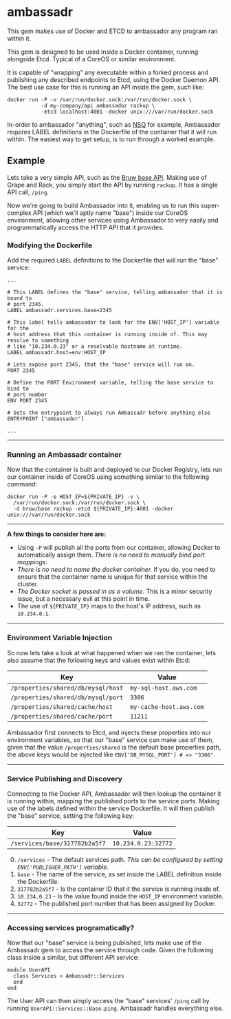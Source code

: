 # ambassadr

This gem makes use of Docker and ETCD to ambassador any program ran within it.

This gem is designed to be used inside a Docker container, running alongside Etcd. Typical of a CoreOS or similar environment.

It is capable of "wrapping" any executable within a forked process and publishing any described endpoints to Etcd, using the Docker Daemon API. The best use case for this is running an API inside the gem, such like:

```
docker run -P -v /var/run/docker.sock:/var/run/docker.sock \
           -d my-company/api ambassador rackup \
           -etcd localhost:4001 -docker unix:///var/run/docker.sock
```

In-order to ambassador "anything", such as [NSQ](http://nsq.io/) for example, Ambassador requires LABEL definitions in the Dockerfile of the container that it will run within. The easiest way to get setup, is to run through a worked example.

## Example

Lets take a very simple API, such as the [Bruw base API](https://github.com/bruw/api-base). Making use of Grape and Rack, you simply start the API by running `rackup`. It has a single API call, `/ping`.

Now we're going to build Ambassador into it, enabling us to run this super-complex API (which we'll aptly name "base") inside our CoreOS environment, allowing other services using Ambassador to very easily and programmatically access the HTTP API that it provides.

### Modifying the Dockerfile

Add the required `LABEL` definitions to the Dockerfile that will run the "base" service:

```
...

# This LABEL defines the "base" service, telling ambassador that it is bound to
# port 2345.
LABEL ambassadr.services.base=2345

# This label tells ambassador to look for the ENV['HOST_IP'] variable for the
# host address that this container is running inside of. This may resolve to something
# like "10.234.0.23" or a resolvable hostname at runtime.
LABEL ambassadr.host=env:HOST_IP

# Lets expose port 2345, that the "base" service will run on.
PORT 2345

# Define the PORT Environment variable, telling the base service to bind to
# port number
ENV PORT 2345

# Sets the entrypoint to always run Ambassadr before anything else
ENTRYPOINT ["ambassador"]

...
```

---

### Running an Ambassadr container

Now that the container is built and deployed to our Docker Registry, lets run our container inside of CoreOS using something similar to the following command:

```
docker run -P -e HOST_IP=${PRIVATE_IP} -v \
  /var/run/docker.sock:/var/run/docker.sock \
  -d bruw/base rackup -etcd ${PRIVATE_IP}:4001 -docker unix:///var/run/docker.sock
```

---

**A few things to consider here are:**

* Using `-P` will publish all the ports from our container, allowing Docker to automatically assign them. *There is no need to manually bind port mappings.*
* *There is no need to name the docker container.* If you do, you need to ensure that the container name is unique for that service within the cluster.
* *The Docker socket is passed in as a volume.* This is a minor security issue, but a necessary evil at this point in time.
* The use of `${PRIVATE_IP}` maps to the host's IP address, such as `10.234.0.1`.

---

### Environment Variable Injection

So now lets take a look at what happened when we ran the container, lets also assume that the following keys and values exist within Etcd:

| Key                                | Value                      |
|------------------------------------|----------------------------|
| `/properties/shared/db/mysql/host` | `my-sql-host.aws.com`      |
| `/properties/shared/db/mysql/port` | `3306`                     |
| `/properties/shared/cache/host`    | `my-cache-host.aws.com`    |
| `/properties/shared/cache/port`    | `11211`                    |

Ambassador first connects to Etcd, and injects these properties into our environment variables, so that our "base" service can make use of them, given that the value `/properties/shared` is the default base properties path, the above keys would be injected like `ENV['DB_MYSQL_PORT'] # => "3306"`.

---

### Service Publishing and Discovery

Connecting to the Docker API, Ambassador will then lookup the container it is running within, mapping the published ports to the service ports. Making use of the labels defined within the service Dockerfile. It will then publish the "base" service, setting the following key:

| Key                           | Value                      |
|-------------------------------|----------------------------|
| `/services/base/317782b2a5f7` | `10.234.0.23:32772`        |

0. `/services` - The default services path. *This can be configured by setting `ENV['PUBLISHER_PATH']` variable.*
0. `base` - The name of the service, as set inside the LABEL definition inside the Dockerfile.
0. `317782b2a5f7` - Is the container ID that it the service is running inside of.
0. `10.234.0.23` - Is the value found inside the `HOST_IP` environment variable.
0. `32772` - The published port number that has been assigned by Docker.

---

### Accessing services programatically?

Now that our "base" service is being published, lets make use of the Ambassadr gem to access the service through code. Given the following class inside a similar, but different API service:

```
module UserAPI
  class Services < Ambassadr::Services
  end
end
```

The User API can then simply access the "base" services' `/ping` call by running `UserAPI::Services::Base.ping`. Ambassadr handles everything else.
